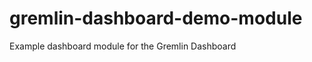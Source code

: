 gremlin-dashboard-demo-module
=============================

Example dashboard module for the Gremlin Dashboard
